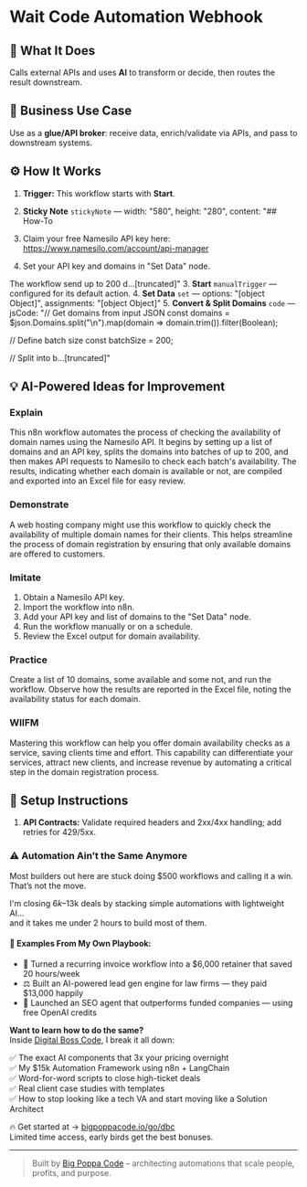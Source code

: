 # Wait Code Automation Webhook
## 🚀 What It Does
Calls external APIs and uses **AI** to transform or decide, then routes the result downstream.

## 💼 Business Use Case
Use as a **glue/API broker**: receive data, enrich/validate via APIs, and pass to downstream systems.

## ⚙️ How It Works
1. **Trigger:** This workflow starts with **Start**.
2. **Sticky Note** `stickyNote` — width: "580", height: "280", content: "## How-To
1. Claim your free Namesilo API key here: https://www.namesilo.com/account/api-manager

2. Set your API key and domains in "Set Data" node.

The workflow send up to 200 d…[truncated]"
3. **Start** `manualTrigger` — configured for its default action.
4. **Set Data** `set` — options: "[object Object]", assignments: "[object Object]"
5. **Convert & Split Domains** `code` — jsCode: "// Get domains from input JSON
const domains = $json.Domains.split("\n").map(domain => domain.trim()).filter(Boolean);

// Define batch size
const batchSize = 200;

// Split into b…[truncated]"

## 💡 AI-Powered Ideas for Improvement
### Explain
This n8n workflow automates the process of checking the availability of domain names using the Namesilo API. It begins by setting up a list of domains and an API key, splits the domains into batches of up to 200, and then makes API requests to Namesilo to check each batch's availability. The results, indicating whether each domain is available or not, are compiled and exported into an Excel file for easy review.

### Demonstrate
A web hosting company might use this workflow to quickly check the availability of multiple domain names for their clients. This helps streamline the process of domain registration by ensuring that only available domains are offered to customers.

### Imitate
1. Obtain a Namesilo API key.
2. Import the workflow into n8n.
3. Add your API key and list of domains to the "Set Data" node.
4. Run the workflow manually or on a schedule.
5. Review the Excel output for domain availability.

### Practice
Create a list of 10 domains, some available and some not, and run the workflow. Observe how the results are reported in the Excel file, noting the availability status for each domain.

### WIIFM
Mastering this workflow can help you offer domain availability checks as a service, saving clients time and effort. This capability can differentiate your services, attract new clients, and increase revenue by automating a critical step in the domain registration process.

## 🔧 Setup Instructions
1. **API Contracts:** Validate required headers and 2xx/4xx handling; add retries for 429/5xx.

### ⚠️ Automation Ain’t the Same Anymore

Most builders out here are stuck doing $500 workflows and calling it a win.  
That’s not the move.  

I'm closing $6k–$13k deals by stacking simple automations with lightweight AI...  
and it takes me under 2 hours to build most of them.

#### 🧠 Examples From My Own Playbook:
- 🔁 Turned a recurring invoice workflow into a $6,000 retainer that saved 20 hours/week  
- ⚖️ Built an AI-powered lead gen engine for law firms — they paid $13,000 happily  
- 🚀 Launched an SEO agent that outperforms funded companies — using free OpenAI credits  

**Want to learn how to do the same?**  
Inside [Digital Boss Code](https://bigpoppacode.io/go/dbc), I break it all down:

✅ The exact AI components that 3x your pricing overnight  
✅ My $15k Automation Framework using n8n + LangChain  
✅ Word-for-word scripts to close high-ticket deals  
✅ Real client case studies with templates  
✅ How to stop looking like a tech VA and start moving like a Solution Architect  

🔥 Get started at → [bigpoppacode.io/go/dbc](https://bigpoppacode.io/go/dbc)  
Limited time access, early birds get the best bonuses.

---
> Built by [Big Poppa Code](https://bigpoppacode.io) – architecting automations that scale people, profits, and purpose.

